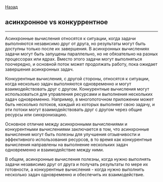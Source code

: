 [Назад](/L1/L1_.md)

## асинхронное vs конкуррентное



----------------------------------------
Асинхронные вычисления относятся к ситуации, когда задачи выполняются независимо друг от друга, но результаты могут быть доступны только после их завершения. В асинхронных вычислениях задачи могут быть запущены параллельно, но не обязательно на разных процессорах или ядрах. Вместо этого задачи могут выполняться поочередно, и основной поток может продолжать работу, пока ожидает завершения асинхронных задач.

Конкурентные вычисления, с другой стороны, относятся к ситуации, когда несколько задач выполняются одновременно и могут взаимодействовать друг с другом. Конкурентные вычисления могут использоваться для управления ресурсами и выполнения нескольких задач одновременно. Например, в многопоточном приложении может быть несколько потоков, каждый из которых выполняет свою задачу, и эти потоки могут взаимодействовать друг с другом через общие ресурсы или синхронизацию.

Основное отличие между асинхронными вычислениями и конкурентными вычислениями заключается в том, что асинхронные вычисления могут быть полезны для улучшения отзывчивости и эффективного использования ресурсов, в то время как конкурентные вычисления направлены на выполнение нескольких задач одновременно и взаимодействие между ними.

В общем, асинхронные вычисления полезны, когда нужно выполнять задачи независимо друг от друга и получать результаты по мере их готовности, а конкурентные вычисления - когда нужно выполнить несколько задач одновременно и обеспечить их взаимодействие.